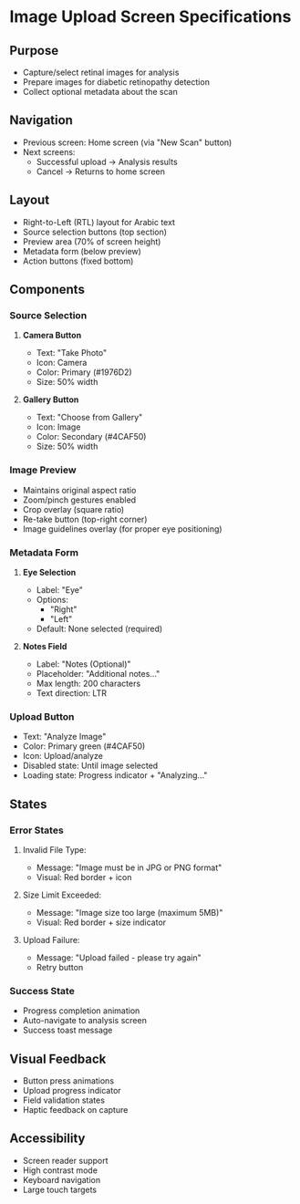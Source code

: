 # Image Upload Screen Specifications

## Purpose
- Capture/select retinal images for analysis
- Prepare images for diabetic retinopathy detection
- Collect optional metadata about the scan

## Navigation
- Previous screen: Home screen (via "New Scan" button)
- Next screens:
  - Successful upload → Analysis results
  - Cancel → Returns to home screen

## Layout
- Right-to-Left (RTL) layout for Arabic text
- Source selection buttons (top section)
- Preview area (70% of screen height)
- Metadata form (below preview)
- Action buttons (fixed bottom)

## Components

### Source Selection
1. **Camera Button**
   - Text: "Take Photo"
   - Icon: Camera
   - Color: Primary (#1976D2)
   - Size: 50% width

2. **Gallery Button**
   - Text: "Choose from Gallery"
   - Icon: Image
   - Color: Secondary (#4CAF50)
   - Size: 50% width

### Image Preview
- Maintains original aspect ratio
- Zoom/pinch gestures enabled
- Crop overlay (square ratio)
- Re-take button (top-right corner)
- Image guidelines overlay (for proper eye positioning)

### Metadata Form
1. **Eye Selection**
   - Label: "Eye"
   - Options:
     - "Right"
     - "Left"
   - Default: None selected (required)

2. **Notes Field**
   - Label: "Notes (Optional)"
   - Placeholder: "Additional notes..."
   - Max length: 200 characters
   - Text direction: LTR

### Upload Button
- Text: "Analyze Image"
- Color: Primary green (#4CAF50)
- Icon: Upload/analyze
- Disabled state: Until image selected
- Loading state: Progress indicator + "Analyzing..."

## States

### Error States
1. Invalid File Type:
   - Message: "Image must be in JPG or PNG format"
   - Visual: Red border + icon

2. Size Limit Exceeded:
   - Message: "Image size too large (maximum 5MB)"
   - Visual: Red border + size indicator

3. Upload Failure:
   - Message: "Upload failed - please try again"
   - Retry button

### Success State
- Progress completion animation
- Auto-navigate to analysis screen
- Success toast message

## Visual Feedback
- Button press animations
- Upload progress indicator
- Field validation states
- Haptic feedback on capture

## Accessibility
- Screen reader support
- High contrast mode
- Keyboard navigation
- Large touch targets